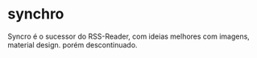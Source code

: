 # synchro

Syncro é o sucessor do RSS-Reader, com ideias melhores com imagens, material design. porém descontinuado.
